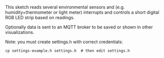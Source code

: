 This sketch reads several environmental sensors and (e.g. humidity+thermometer or light meter) interrupts
and controls a short digital RGB LED strip based on readings.

Optionally data is sent to an MQTT broker to be saved or shown in other visualizations.

Note: you must create settings.h with correct credentials:

`cp settings-example.h settings.h  # then edit settings.h`

